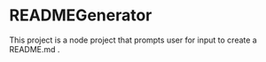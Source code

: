 # READMEGenerator

This project is a node project that prompts user for input to create a README.md .

